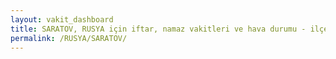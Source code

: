 ```yaml
---
layout: vakit_dashboard
title: SARATOV, RUSYA için iftar, namaz vakitleri ve hava durumu - ilçe/eyalet seç
permalink: /RUSYA/SARATOV/
---
```


<script type="text/javascript">
  var GLOBAL_COUNTRY = 'RUSYA';
  var GLOBAL_CITY = 'SARATOV';
  var GLOBAL_STATE = '';
  var lat = 72;
  var lon = 21;
</script>
